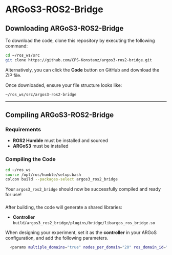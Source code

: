 # ARGoS3-ROS2-Bridge

## Downloading ARGoS3-ROS2-Bridge

To download the code, clone this repository by executing the following command:

```bash
cd ~/ros_ws/src
git clone https://github.com/CPS-Konstanz/argos3-ros2-bridge.git
```

Alternatively, you can click the **Code** button on GitHub and download the ZIP file.

Once downloaded, ensure your file structure looks like:
```
~/ros_ws/src/argos3-ros2-bridge
```

---

## Compiling ARGoS3-ROS2-Bridge

### Requirements
- **ROS2 Humble** must be installed and sourced
- **ARGoS3** must be installed

### Compiling the Code
<!-- #### Step 1: Build Custom Interfaces
On the first run, comment out the line that adds the `plugins` directory in the **first** `CMakeLists.txt` file (located in `~/ros_ws/src/argos3-ros2-bridge`). This is necessary to build the custom interfaces first, as they are required for compiling the `plugins` directory. -->

```bash
cd ~/ros_ws
source /opt/ros/humble/setup.bash
colcon build --packages-select argos3_ros2_bridge
```
<!-- 
#### Step 2: Build Plugins
Once the first build is complete, **uncomment** the line mentioned above in `CMakeLists.txt` and build again:

```bash
colcon build --packages-select argos3_ros2_bridge
``` -->

Your `argos3_ros2_bridge` should now be successfully compiled and ready for use!

### 

After building, the code will generate a shared libraries:

- **Controller**  
  `build/argos3_ros2_bridge/plugins/bridge/libargos_ros_bridge.so`

When designing your experiment, set it as the **controller** in your ARGoS configuration, and add the following parameters.

```bash
  <params multiple_domains="true" nodes_per_domain="20" ros_domain_id="0" enable_time_synchronization=true max_attempts=10/>
```